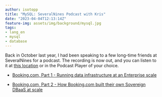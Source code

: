 ```yaml
---
author: isotopp
title: "MySQL: SeveralNines Podcast with Kris"
date: "2023-04-04T12:13:14Z"
feature-img: assets/img/background/mysql.jpg
tags:
- lang_en
- mysql
- database
---
```


Back in October last year, I had been speaking to a few long-time friends at SeveralNines for a podcast.
The recording is now out, and you can listen to it at [this location](https://www.buzzsprout.com/2094584) or in the Podcast Player of your choice.

- [Booking.com, Part 1 - Running data infrastructure at an Enterprise scale](https://www.buzzsprout.com/2094584/12080570-booking-com-pt-1-running-data-infrastructure-at-an-enterprise-scale)

- [Booking.com, Part 2 - How Booking.com built their own Sovereign DBaaS at scale](https://www.buzzsprout.com/2094584/12155962-booking-com-pt-2-how-booking-com-built-their-own-sovereign-dbaas-at-scale)
